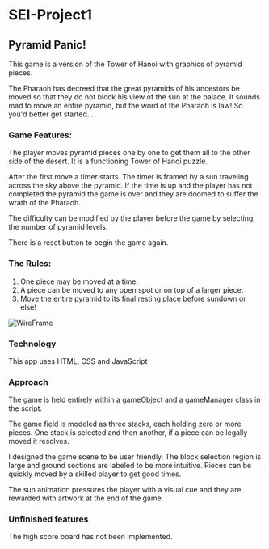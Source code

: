 # SEI-Project1 

## Pyramid Panic!
This game is a version of the Tower of Hanoi with graphics of pyramid pieces. 

The Pharaoh has decreed that the great pyramids of his ancestors be moved so that they do not block his view of the sun at the palace. It sounds mad to move an entire pyramid, but the word of the Pharaoh is law! So you'd better get started...

### Game Features:
The player moves pyramid pieces one by one to get them all to the other side of the desert. It is a functioning Tower of Hanoi puzzle.

After the first move a timer starts. The timer is framed by a sun traveling across the sky above the pyramid. If the time is up and the player has not completed the pyramid the game is over and they are doomed to suffer the wrath of the Pharaoh. 

The difficulty can be modified by the player before the game by selecting the number of pyramid levels.

There is a reset button to begin the game again.

### The Rules:
1. One piece may be moved at a time.
1. A piece can be moved to any open spot or on top of a larger piece.
1. Move the entire pyramid to its final resting place before sundown or else!

![WireFrame](https://i.imgur.com/ZLvMyFW.png)

### Technology 
This app uses HTML, CSS and JavaScript

### Approach
The game is held entirely within a gameObject and a gameManager class in the script. 

The game field is modeled as three stacks, each holding zero or more pieces. One stack is selected and then another, if a piece can be legally moved it resolves.

I designed the game scene to be user friendly. The block selection region is large and ground sections are labeled to be more intuitive. Pieces can be quickly moved by a skilled player to get good times.

The sun animation pressures the player with a visual cue and they are rewarded with artwork at the end of the game.

### Unfinished features
The high score board has not been implemented.